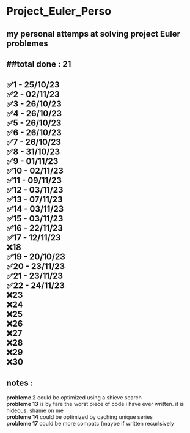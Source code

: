 # Project_Euler_Perso
my personal attemps at solving project Euler problemes
---
##total done : 21
---

✅1 - 25/10/23  
✅2 - 02/11/23  
✅3 - 26/10/23  
✅4 - 26/10/23  
✅5 - 26/10/23  
✅6 - 26/10/23  
✅7 - 26/10/23  
✅8 - 31/10/23  
✅9 - 01/11/23  
✅10 - 02/11/23  
✅11 - 09/11/23  
✅12 - 03/11/23  
✅13 - 07/11/23  
✅14 - 03/11/23  
✅15 - 03/11/23  
✅16 - 22/11/23  
✅17 - 12/11/23  
❌18  
✅19 - 20/10/23  
✅20 - 23/11/23  
✅21 - 23/11/23  
✅22 - 24/11/23  
❌23  
❌24  
❌25  
❌26  
❌27  
❌28  
❌29  
❌30   
---
## notes :  
**probleme 2** could be optimized using a shieve search  
**probleme 13** is by fare the worst piece of code i have ever written. it is hideous. shame on me  
**probleme 14** could be optimized by caching unique series  
**probleme 17** could be more compatc (maybe if written recurlsively
